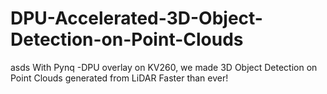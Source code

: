 # DPU-Accelerated-3D-Object-Detection-on-Point-Clouds
asds With Pynq -DPU overlay on KV260, we made 3D Object Detection on Point Clouds generated from LiDAR Faster than ever!

